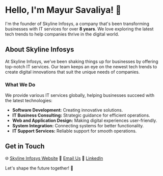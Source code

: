 # Hello, I'm Mayur Savaliya! 👋

I'm the founder of Skyline Infosys, a company that's been transforming businesses with IT services for over **8 years**. We love exploring the latest tech trends to help companies thrive in the digital world.

## About Skyline Infosys

At Skyline Infosys, we've been shaking things up for businesses by offering top-notch IT services. Our team keeps an eye on the newest tech trends to create digital innovations that suit the unique needs of companies.

### What We Do

We provide various IT services globally, helping businesses succeed with the latest technologies:

- **Software Development:** Creating innovative solutions.
- **IT Business Consulting:** Strategic guidance for efficient operations.
- **Web and Application Design:** Making digital experiences user-friendly.
- **System Integration:** Connecting systems for better functionality.
- **IT Support Services:** Reliable support for smooth operations.

## Get in Touch

🌐 [Skyline Infosys Website](https://www.skylineinfosys.com)
📧 [Email Us](mailto:info@skylineinfosys.com)
📱 [LinkedIn](https://www.linkedin.com/company/skyline-infosys)

Let's shape the future together! 🚀
